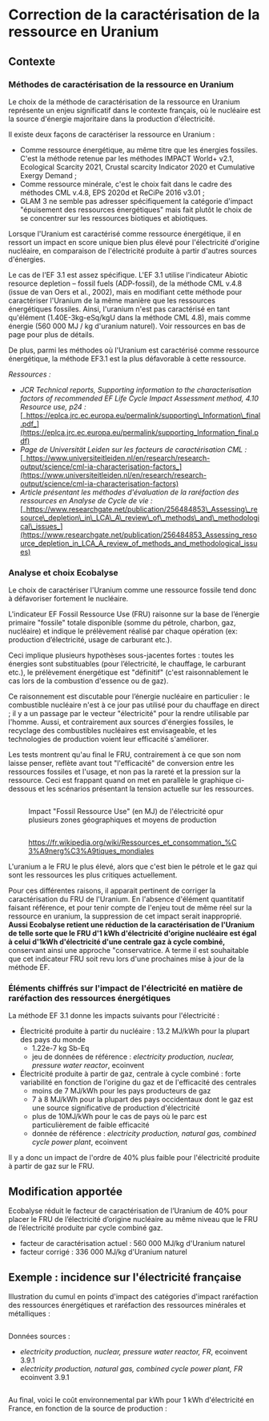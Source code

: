 # Correction de la caractérisation de la ressource en Uranium

## Contexte

### Méthodes de caractérisation de la ressource en Uranium

Le choix de la méthode de caractérisation de la ressource en Uranium représente un enjeu significatif dans le contexte français, où le nucléaire est la source d'énergie majoritaire dans la production d'électricité.

Il existe deux façons de caractériser la ressource en Uranium :

* Comme ressource énergétique, au même titre que les énergies fossiles. C'est la méthode retenue par les méthodes IMPACT World+ v2.1, Ecological Scarcity 2021, Crustal scarcity Indicator 2020 et Cumulative Exergy Demand ;
* Comme ressource minérale, c'est le choix fait dans le cadre des méthodes CML v.4.8, EPS 2020d et ReCiPe 2016 v3.01 ;
* GLAM 3 ne semble pas adresser spécifiquement la catégorie d'impact "épuisement des ressources énergétiques" mais fait plutôt le choix de se concentrer sur les ressources biotiques et abiotiques.&#x20;

Lorsque l'Uranium est caractérisé comme ressource énergétique, il en ressort un impact en score unique bien plus élevé pour l'électricité d'origine nucléaire, en comparaison de l'électricité produite à partir d'autres sources d'énergies.

Le cas de l'EF 3.1 est assez spécifique. L'EF 3.1 utilise l'indicateur Abiotic resource depletion – fossil fuels (ADP-fossil), de la méthode CML v.4.8 (issue de van Oers et al., 2002), mais en modifiant cette méthode pour caractériser l'Uranium de la même manière que les ressources énergétiques fossiles. Ainsi, l'uranium n'est pas caractérisé en tant qu'élément (1.40E-3kg-eSq/kgU dans la méthode CML 4.8), mais comme énergie (560 000 MJ / kg d'uranium naturel). Voir ressources en bas de page pour plus de détails.

De plus, parmi les méthodes où l'Uranium est caractérisé comme ressource énergétique, la méthode EF3.1 est la plus défavorable à cette ressource.

_Ressources :_&#x20;

* _JCR Technical reports, Supporting information to the characterisation factors of recommended EF Life Cycle Impact Assessment method, 4.10 Resource use, p24 :_ [_https://eplca.jrc.ec.europa.eu/permalink/supporting\_Information\_final.pdf_](https://eplca.jrc.ec.europa.eu/permalink/supporting_Information_final.pdf)
* _Page de Universität Leiden sur les facteurs de caractérisation CML :_ [_https://www.universiteitleiden.nl/en/research/research-output/science/cml-ia-characterisation-factors_](https://www.universiteitleiden.nl/en/research/research-output/science/cml-ia-characterisation-factors)
* _Article présentant les méthodes d'évaluation de la raréfaction des ressources en Analyse de Cycle de vie :_ [_https://www.researchgate.net/publication/256484853\_Assessing\_resource\_depletion\_in\_LCA\_A\_review\_of\_methods\_and\_methodological\_issues_](https://www.researchgate.net/publication/256484853_Assessing_resource_depletion_in_LCA_A_review_of_methods_and_methodological_issues)

### Analyse et choix Ecobalyse

Le choix de caractériser l'Uranium comme une ressource fossile tend donc à défavoriser fortement le nucléaire.&#x20;

L'indicateur EF Fossil Ressource Use (FRU) raisonne sur la base de l’énergie primaire "fossile" totale disponible (somme du pétrole, charbon, gaz, nucléaire) et indique le prélèvement réalisé par chaque opération (ex: production d’électricité, usage de carburant etc.).&#x20;

Ceci implique plusieurs hypothèses sous-jacentes fortes : toutes les énergies sont substituables (pour l’électricité, le chauffage, le carburant etc.), le prélèvement énergétique est "définitif" (c'est raisonnablement le cas lors de la combustion d'essence ou de gaz).

Ce raisonnement est discutable pour l’énergie nucléaire en particulier : le combustible nucléaire n'est à ce jour pas utilisé pour du chauffage en direct ; il y a un passage par le vecteur "électricité" pour la rendre utilisable par l'homme. Aussi, et contrairement aux sources d'énergies fossiles, le recyclage des combustibles nucléaires est envisageable, et les technologies de production voient leur efficacité s'améliorer.

Les tests montrent qu'au final le FRU, contrairement à ce que son nom laisse penser,  reflète avant tout "l'efficacité" de conversion entre les ressources fossiles et l'usage, et non pas la rareté et la pression sur la ressource.  Ceci est frappant quand on met en parallèle le graphique ci-dessous et les scénarios présentant la tension actuelle sur les ressources.

<figure><img src="../../.gitbook/assets/image (346).png" alt=""><figcaption><p>Impact "Fossil Ressource Use" (en MJ) de l'électricité opur plusieurs zones géographiques et moyens de production</p></figcaption></figure>

<figure><img src="../../.gitbook/assets/image (345).png" alt=""><figcaption><p><a href="https://fr.wikipedia.org/wiki/Ressources_et_consommation_%C3%A9nerg%C3%A9tiques_mondiales">https://fr.wikipedia.org/wiki/Ressources_et_consommation_%C3%A9nerg%C3%A9tiques_mondiales</a></p></figcaption></figure>

L'uranium a le FRU le plus élevé, alors que c'est bien le pétrole et le gaz qui sont les ressources les plus critiques actuellement.&#x20;

Pour ces différentes raisons, il apparait pertinent de corriger la caractérisation du FRU de l'Uranium. En l'absence d'élément quantitatif faisant référence, et pour tenir compte de l'enjeu tout de même réel sur la ressource en uranium,  la suppression de cet impact serait inapproprié. **Aussi Ecobalyse retient une réduction de la caractérisation de l'Uranium de telle sorte que le FRU d'1 kWh d'électricité d'origine nucléaire est égal à celui d'1kWh d'électricité d'une centrale gaz à cycle combiné,** conservant ainsi une approche "conservatrice. A terme il est souhaitable que cet indicateur FRU soit revu lors d'une prochaines mise à jour de la méthode EF.&#x20;

### Éléments chiffrés sur l'impact de l'électricité en matière de raréfaction des ressources énergétiques

La méthode EF 3.1 donne les impacts suivants pour l'électricité :&#x20;

* Électricité produite à partir du nucléaire : 13.2 MJ/kWh pour la plupart des pays du monde
  * 1.22e-7 kg Sb-Eq
  * jeu de données de référence : _electricity production, nuclear, pressure water reactor_, ecoinvent
* Électricité produite à partir de gaz, centrale à cycle combiné : forte variabilité en fonction de l'origine du gaz et de l'efficacité des centrales
  * moins de 7 MJ/kWh pour les pays producteurs de gaz
  * 7 à 8 MJ/kWh pour la plupart des pays occidentaux dont le gaz est une source significative de production d'électricité
  * plus de 10MJ/kWh pour le cas de pays où le parc est particulièrement de faible efficacité
  * donnée de référence : _electricity production, natural gas, combined cycle power plant_, ecoinvent

Il y a donc un impact de l'ordre de 40% plus faible pour l'électricité produite à partir de gaz sur le FRU.

## Modification apportée

Ecobalyse réduit le facteur de caractérisation de l’Uranium de 40% pour placer le FRU de l’électricité d’origine nucléaire au même niveau que le FRU de l’électricité produite par cycle combiné gaz.

* facteur de caractérisation actuel : 560 000 MJ/kg d'Uranium naturel
* facteur corrigé : 336 000 MJ/kg d'Uranium naturel

## Exemple : incidence sur l'électricité française

Illustration du cumul en points d'impact des catégories d'impact raréfaction des ressources énergétiques et raréfaction des ressources minérales et métalliques :&#x20;

<figure><img src="../../.gitbook/assets/image (334).png" alt=""><figcaption></figcaption></figure>

Données sources :&#x20;

* _electricity production, nuclear, pressure water reactor, FR_, ecoinvent 3.9.1
* _electricity production, natural gas, combined cycle power plant, FR_ ecoinvent 3.9.1

<figure><img src="../../.gitbook/assets/image (335).png" alt=""><figcaption></figcaption></figure>

Au final, voici le coût environnemental par kWh pour 1 kWh d'électricité en France, en fonction de la source de production :&#x20;

<figure><img src="../../.gitbook/assets/image (353).png" alt=""><figcaption></figcaption></figure>



